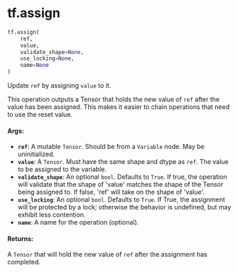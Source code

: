 <div itemscope itemtype="http://developers.google.com/ReferenceObject">
<meta itemprop="name" content="tf.assign" />
<meta itemprop="path" content="Stable" />
</div>

# tf.assign

``` python
tf.assign(
    ref,
    value,
    validate_shape=None,
    use_locking=None,
    name=None
)
```

Update `ref` by assigning `value` to it.

This operation outputs a Tensor that holds the new value of `ref` after
the value has been assigned. This makes it easier to chain operations that
need to use the reset value.

#### Args:

* <b>`ref`</b>: A mutable `Tensor`. Should be from a `Variable` node. May be
    uninitialized.
* <b>`value`</b>: A `Tensor`. Must have the same shape and dtype as `ref`. The value to
    be assigned to the variable.
* <b>`validate_shape`</b>: An optional `bool`. Defaults to `True`. If true, the
    operation will validate that the shape of 'value' matches the shape of the
    Tensor being assigned to.  If false, 'ref' will take on the shape of
    'value'.
* <b>`use_locking`</b>: An optional `bool`. Defaults to `True`. If True, the assignment
    will be protected by a lock; otherwise the behavior is undefined, but may
    exhibit less contention.
* <b>`name`</b>: A name for the operation (optional).


#### Returns:

A `Tensor` that will hold the new value of `ref` after
  the assignment has completed.